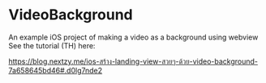# VideoBackground
An example iOS project of making a video as a background using webview<br>
See the tutorial (TH) here:

https://blog.nextzy.me/ios-สร้าง-landing-view-สวยๆ-ด้วย-video-background-7a658645bd46#.d0lg7nde2
